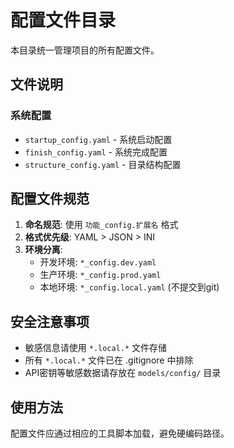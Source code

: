 # 配置文件目录

本目录统一管理项目的所有配置文件。

## 文件说明

### 系统配置
- `startup_config.yaml` - 系统启动配置
- `finish_config.yaml` - 系统完成配置  
- `structure_config.yaml` - 目录结构配置

## 配置文件规范

1. **命名规范**: 使用 `功能_config.扩展名` 格式
2. **格式优先级**: YAML > JSON > INI
3. **环境分离**: 
   - 开发环境: `*_config.dev.yaml`
   - 生产环境: `*_config.prod.yaml`
   - 本地环境: `*_config.local.yaml` (不提交到git)

## 安全注意事项

- 敏感信息请使用 `*.local.*` 文件存储
- 所有 `*.local.*` 文件已在 .gitignore 中排除
- API密钥等敏感数据请存放在 `models/config/` 目录

## 使用方法

配置文件应通过相应的工具脚本加载，避免硬编码路径。